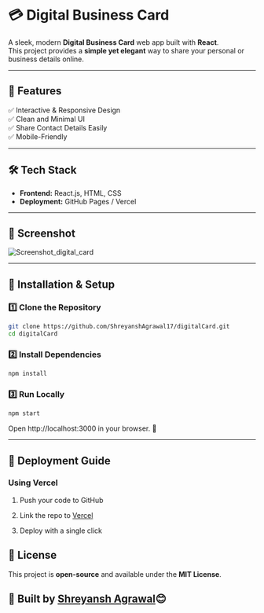 # 💳 Digital Business Card

A sleek, modern **Digital Business Card** web app built with **React**.  
This project provides a **simple yet elegant** way to share your personal or business details online.

---

## 🚀 Features
✅ Interactive & Responsive Design  
✅ Clean and Minimal UI  
✅ Share Contact Details Easily  
✅ Mobile-Friendly  

---

## 🛠 Tech Stack
- **Frontend:** React.js, HTML, CSS  
- **Deployment:** GitHub Pages / Vercel  

---

## 📸 Screenshot
![Screenshot_digital_card](https://github.com/user-attachments/assets/4a7b559c-21e2-4da9-9cdc-d5e6e944fe55) 

---

## 🔧 Installation & Setup

### 1️⃣ Clone the Repository
```bash
git clone https://github.com/ShreyanshAgrawal17/digitalCard.git
cd digitalCard
```
### 2️⃣ Install Dependencies
```bash
npm install
```

### 3️⃣ Run Locally
```bash
npm start
```

Open http://localhost:3000 in your browser. 🎉

---

🚀 Deployment Guide
-------------------

### **Using Vercel**

1.  Push your code to GitHub
    
2.  Link the repo to [Vercel](https://vercel.com/)
    
3.  Deploy with a single click

📜 License
----------

This project is **open-source** and available under the **MIT License**.

🚀 Built by [Shreyansh Agrawal](https://github.com/ShreyanshAgrawal17)😊
------------------------------------------------------------------------------
